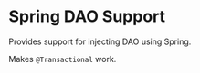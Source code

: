 # Spring DAO Support

Provides support for injecting DAO using Spring.

Makes ``@Transactional`` work.
